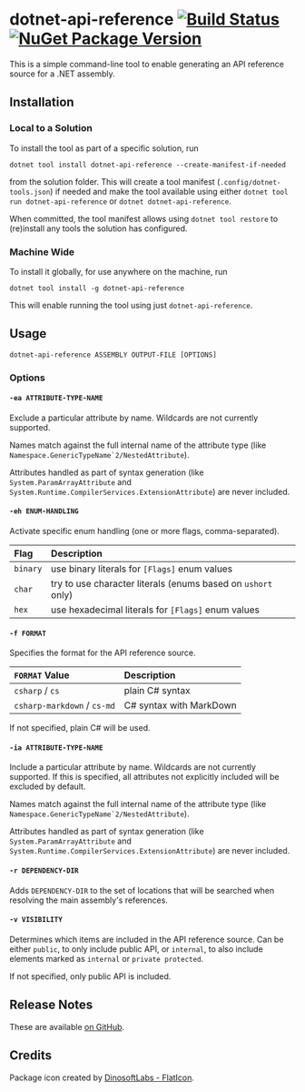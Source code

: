 # dotnet-api-reference [![Build Status][CI-S]][CI-L] [![NuGet Package Version][NuGet-S]][NuGet-L]

This is a simple command-line tool to enable generating an API reference
source for a .NET assembly.

## Installation

### Local to a Solution

To install the tool as part of a specific solution, run

```pwsh
dotnet tool install dotnet-api-reference --create-manifest-if-needed
```

from the solution folder. This will create a tool manifest
(`.config/dotnet-tools.json`) if needed and make the tool available
using either `dotnet tool run dotnet-api-reference` or
`dotnet dotnet-api-reference`.

When committed, the tool manifest allows using `dotnet tool restore` to
(re)install any tools the solution has configured.

### Machine Wide

To install it globally, for use anywhere on the machine, run

```pwsh
dotnet tool install -g dotnet-api-reference
```

This will enable running the tool using just `dotnet-api-reference`.

## Usage

```pwsh
dotnet-api-reference ASSEMBLY OUTPUT-FILE [OPTIONS]
```

### Options

#### `-ea ATTRIBUTE-TYPE-NAME`

Exclude a particular attribute by name. Wildcards are not currently
supported.

Names match against the full internal name of the attribute type (like
``Namespace.GenericTypeName`2/NestedAttribute``).

Attributes handled as part of syntax generation (like
`System.ParamArrayAttribute` and
`System.Runtime.CompilerServices.ExtensionAttribute`) are never
included.

#### `-eh ENUM-HANDLING`

Activate specific enum handling (one or more flags, comma-separated).

| Flag     | Description                                                   |
|:---------|:--------------------------------------------------------------|
| `binary` | use binary literals for `[Flags]` enum values                 |
| `char`   | try to use character literals (enums based on `ushort` only)  |
| `hex`    | use hexadecimal literals for `[Flags]` enum values            |

#### `-f FORMAT`

Specifies the format for the API reference source.

| `FORMAT` Value              | Description             |
|:----------------------------|:------------------------|
| `csharp` / `cs`             | plain C# syntax         |
| `csharp-markdown` / `cs-md` | C# syntax with MarkDown |

If not specified, plain C# will be used.

#### `-ia ATTRIBUTE-TYPE-NAME`

Include a particular attribute by name. Wildcards are not currently
supported. If this is specified, all attributes not explicitly included
will be excluded by default.

Names match against the full internal name of the attribute type (like
``Namespace.GenericTypeName`2/NestedAttribute``).

Attributes handled as part of syntax generation (like
`System.ParamArrayAttribute` and
`System.Runtime.CompilerServices.ExtensionAttribute`) are never
included.

#### `-r DEPENDENCY-DIR`

Adds `DEPENDENCY-DIR` to the set of locations that will be searched
when resolving the main assembly's references.

#### `-v VISIBILITY`

Determines which items are included in the API reference source. Can be
either `public`, to only include public API, or `internal`, to also
include elements marked as `internal` or `private protected`.

If not specified, only public API is included.

## Release Notes

These are available [on GitHub][GHReleases].

## Credits

Package icon created by [DinosoftLabs - FlatIcon][PackageIcon].

[CI-S]: https://github.com/Zastai/Zastai.Build.APIReference/actions/workflows/build.yml/badge.svg
[CI-L]: https://github.com/Zastai/Zastai.Build.APIReference/actions/workflows/build.yml

[NuGet-S]: https://img.shields.io/nuget/v/Zastai.Build.ApiReference
[NuGet-L]: https://www.nuget.org/packages/Zastai.Build.ApiReference

[GHReleases]: https://github.com/Zastai/Zastai.Build.APIReference/releases
[PackageIcon]: https://www.flaticon.com/free-icon/browser_718064
